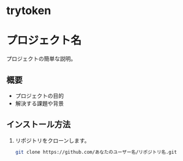 # trytoken
# プロジェクト名

プロジェクトの簡単な説明。

## 概要

- プロジェクトの目的
- 解決する課題や背景

## インストール方法

1. リポジトリをクローンします。
   ```bash
   git clone https://github.com/あなたのユーザー名/リポジトリ名.git
